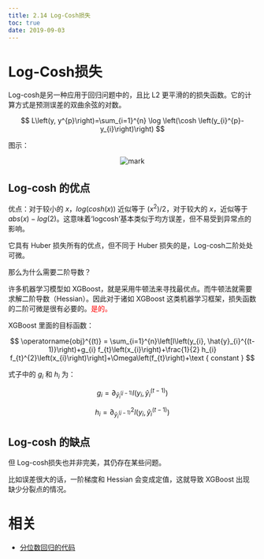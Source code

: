 ```yaml
---
title: 2.14 Log-Cosh损失
toc: true
date: 2019-09-03
---
```

# Log-Cosh损失


Log-cosh是另一种应用于回归问题中的，且比 L2 更平滑的的损失函数。它的计算方式是预测误差的双曲余弦的对数。

$$
L\left(y, y^{p}\right)=\sum_{i=1}^{n} \log \left(\cosh \left(y_{i}^{p}-y_{i}\right)\right)
$$


图示：


<center>

![mark](http://images.iterate.site/blog/image/20190902/unS5PiUEo4Km.png?imageslim)

</center>


## Log-cosh 的优点

优点：对于较小的 $x$，$log(cosh(x))$ 近似等于 $(x^2)/2$，对于较大的 $x$，近似等于 $abs(x)-log(2)$。这意味着‘logcosh’基本类似于均方误差，但不易受到异常点的影响。

它具有 Huber 损失所有的优点，但不同于 Huber 损失的是，Log-cosh二阶处处可微。

那么为什么需要二阶导数？

许多机器学习模型如 XGBoost，就是采用牛顿法来寻找最优点。而牛顿法就需要求解二阶导数（Hessian）。因此对于诸如 XGBoost 这类机器学习框架，损失函数的二阶可微是很有必要的。<span style="color:red;">是的。</span>


XGBoost 里面的目标函数：

<center>

$$
\operatorname{obj}^{(t)} = \sum_{i=1}^{n}\left[l\left(y_{i}, \hat{y}_{i}^{(t-1)}\right)+g_{i} f_{t}\left(x_{i}\right)+\frac{1}{2} h_{i} f_{t}^{2}\left(x_{i}\right)\right]+\Omega\left(f_{t}\right)+\text { constant }
$$

</center>

式子中的 $g_{i}$ 和 $h_{i}$ 为：

$$
g_{i}=\partial_{\hat{y}_{i}^{(j-1)}} l\left(y_{i}, \hat{y}_{i}^{(t-1)}\right)
$$


$$
h_{i}=\partial_{\hat{y}_{i}^{(j-1)}}^{2} l\left(y_{i}, \hat{y}_{i}^{(t-1)}\right)
$$

## Log-cosh 的缺点

但 Log-cosh损失也并非完美，其仍存在某些问题。

比如误差很大的话，一阶梯度和 Hessian 会变成定值，这就导致 XGBoost 出现缺少分裂点的情况。

# 相关

- [分位数回归的代码](https://github.com/groverpr/Machine-Learning/blob/master/notebooks/09_Quantile_Regression.ipynb)

